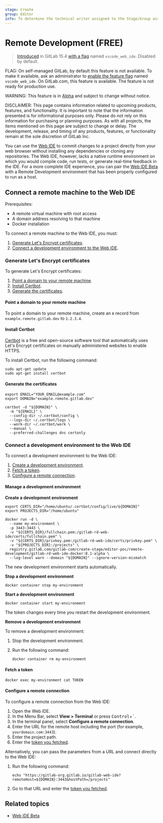 ```yaml
---
stage: Create
group: Editor
info: To determine the technical writer assigned to the Stage/Group associated with this page, see https://about.gitlab.com/handbook/product/ux/technical-writing/#assignments
---
```


# Remote Development **(FREE)**

> [Introduced](https://gitlab.com/gitlab-org/gitlab/-/merge_requests/95169) in GitLab 15.4 [with a flag](../../../administration/feature_flags.md) named `vscode_web_ide`. Disabled by default.

FLAG:
On self-managed GitLab, by default this feature is not available. To make it available, ask an administrator to [enable the feature flag](../../../administration/feature_flags.md) named `vscode_web_ide`. On GitLab.com, this feature is available. The feature is not ready for production use.

WARNING:
This feature is in [Alpha](../../../policy/alpha-beta-support.md#alpha-features) and subject to change without notice.

DISCLAIMER:
This page contains information related to upcoming products, features, and functionality.
It is important to note that the information presented is for informational purposes only.
Please do not rely on this information for purchasing or planning purposes.
As with all projects, the items mentioned on this page are subject to change or delay.
The development, release, and timing of any products, features, or functionality remain at the
sole discretion of GitLab Inc.

You can use the [Web IDE](../web_ide/index.md) to commit changes to a project directly from your web browser without installing any dependencies or cloning any repositories. The Web IDE, however, lacks a native runtime environment on which you would compile code, run tests, or generate real-time feedback in the IDE. For a more complete IDE experience, you can pair the [Web IDE Beta](../web_ide_beta/index.md) with a Remote Development environment that has been properly configured to run as a host.

## Connect a remote machine to the Web IDE

Prerequisites:

- A remote virtual machine with root access
- A domain address resolving to that machine
- Docker installation

To connect a remote machine to the Web IDE, you must:

1. [Generate Let's Encrypt certificates](#generate-lets-encrypt-certificates).
1. [Connect a development environment to the Web IDE](#connect-a-development-environment-to-the-web-ide).

### Generate Let's Encrypt certificates

To generate Let's Encrypt certificates:

1. [Point a domain to your remote machine](#point-a-domain-to-your-remote-machine).
1. [Install Certbot](#install-certbot).
1. [Generate the certificates](#generate-the-certificates).

#### Point a domain to your remote machine

To point a domain to your remote machine, create an `A` record from `example.remote.gitlab.dev` to `1.2.3.4`.

#### Install Certbot

[Certbot](https://certbot.eff.org/) is a free and open-source software tool that automatically uses Let's Encrypt certificates on manually administered websites to enable HTTPS.

To install Certbot, run the following command:

```shell
sudo apt-get update
sudo apt-get install certbot
```

#### Generate the certificates

```shell
export EMAIL="YOUR_EMAIL@example.com"
export DOMAIN="example.remote.gitlab.dev"

certbot -d "${DOMAIN}" \
  -m "${EMAIL}" \
  --config-dir ~/.certbot/config \
  --logs-dir ~/.certbot/logs \
  --work-dir ~/.certbot/work \
  --manual \
  --preferred-challenges dns certonly
```

### Connect a development environment to the Web IDE

To connect a development environment to the Web IDE:

1. [Create a development environment](#manage-a-development-environment).
1. [Fetch a token](#fetch-a-token).
1. [Configure a remote connection](#configure-a-remote-connection).

#### Manage a development environment

**Create a development environment**

```shell
export CERTS_DIR="/home/ubuntu/.certbot/config/live/${DOMAIN}"
export PROJECTS_DIR="/home/ubuntu"

docker run -d \
  --name my-environment \
  -p 3443:3443 \
  -v "${CERTS_DIR}/fullchain.pem:/gitlab-rd-web-ide/certs/fullchain.pem" \
  -v "${CERTS_DIR}/privkey.pem:/gitlab-rd-web-ide/certs/privkey.pem" \
  -v "${PROJECTS_DIR}:/projects" \
  registry.gitlab.com/gitlab-com/create-stage/editor-poc/remote-development/gitlab-rd-web-ide-docker:0.1-alpha \
  --log-level warn --domain "${DOMAIN}" --ignore-version-mismatch
```

The new development environment starts automatically.

**Stop a development environment**

```shell
docker container stop my-environment
```

**Start a development environment**

```shell
docker container start my-environment
```

The token changes every time you restart the development environment.

**Remove a development environment**

To remove a development environment:

1. Stop the development environment.
1. Run the following command:

   ```shell
   docker container rm my-environment
   ```

#### Fetch a token

```shell
docker exec my-environment cat TOKEN
```

#### Configure a remote connection

To configure a remote connection from the Web IDE:

1. Open the Web IDE.
1. In the Menu Bar, select **View > Terminal** or press <kbd>Control</kbd>+<kbd>`</kbd>.
1. In the terminal panel, select **Configure a remote connection**.
1. Enter the URL for the remote host including the port (for example, `yourdomain.com:3443`).
1. Enter the project path.
1. Enter the [token you fetched](#fetch-a-token).

Alternatively, you can pass the parameters from a URL and connect directly to the Web IDE:

1. Run the following command:

   ```shell
   echo "https://gitlab-org.gitlab.io/gitlab-web-ide?remoteHost=${DOMAIN}:3443&hostPath=/projects"
   ```

1. Go to that URL and enter the [token you fetched](#fetch-a-token).

## Related topics

- [Web IDE Beta](../web_ide_beta/index.md)
